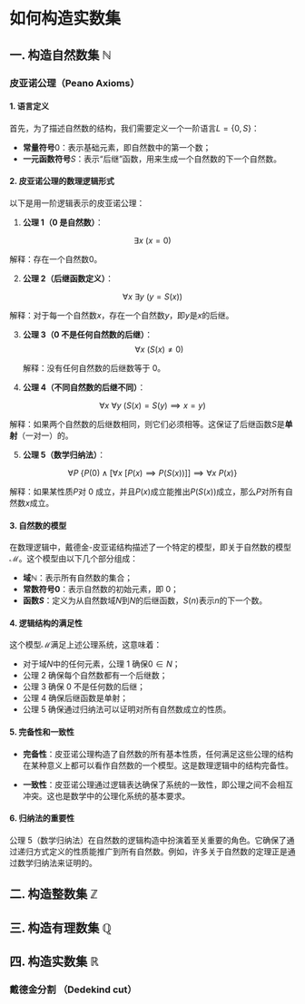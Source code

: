 # 如何构造实数集

## 一. 构造自然数集 $\mathbb{N}$
### 皮亚诺公理（Peano Axioms）
#### 1. 语言定义

首先，为了描述自然数的结构，我们需要定义一个一阶语言$`L = \{0, S\}`$：

- **常量符号**$0$：表示基础元素，即自然数中的第一个数；
- **一元函数符号**$S$：表示“后继”函数，用来生成一个自然数的下一个自然数。

#### 2. 皮亚诺公理的数理逻辑形式

以下是用一阶逻辑表示的皮亚诺公理：

1. **公理 1（0 是自然数）**：

  $$\exists x \ (x = 0)$$

   解释：存在一个自然数$0$。

2. **公理 2（后继函数定义）**：

  $$\forall x \ \exists y \ (y = S(x))$$

   解释：对于每一个自然数$x$，存在一个自然数$y$，即$y$是$x$的后继。

3. **公理 3（0 不是任何自然数的后继）**：
  $$\forall x \ (S(x) \neq 0)$$
   
   解释：没有任何自然数的后继数等于 0。

4. **公理 4（不同自然数的后继不同）**：

  $$\forall x \ \forall y \ (S(x) = S(y) \implies x = y)$$

   解释：如果两个自然数的后继数相同，则它们必须相等。这保证了后继函数$S$是**单射**（一对一）的。

5. **公理 5（数学归纳法）**：

  $$\forall P \ \{P(0) \land [\forall x \ [P(x) \implies P(S(x))]] \implies \forall x \ P(x)\}$$

   解释：如果某性质$P$对 0 成立，并且$P(x)$成立能推出$P(S(x))$成立，那么$P$对所有自然数$x$成立。

#### 3. 自然数的模型

在数理逻辑中，戴德金-皮亚诺结构描述了一个特定的模型，即关于自然数的模型$\mathcal{M}$。这个模型由以下几个部分组成：

- **域$\mathbb{N}$**：表示所有自然数的集合；
- **常数符号$0$**：表示自然数的初始元素，即 0；
- **函数$S$**：定义为从自然数域$N$到$N$的后继函数，$S(n)$表示$n$的下一个数。

#### 4. 逻辑结构的满足性

这个模型$\mathcal{M}$满足上述公理系统，这意味着：

- 对于域$N$中的任何元素，公理 1 确保$0 \in N$；
- 公理 2 确保每个自然数都有一个后继数；
- 公理 3 确保 0 不是任何数的后继；
- 公理 4 确保后继函数是单射；
- 公理 5 确保通过归纳法可以证明对所有自然数成立的性质。

#### 5. 完备性和一致性

- **完备性**：皮亚诺公理构造了自然数的所有基本性质，任何满足这些公理的结构在某种意义上都可以看作自然数的一个模型。这是数理逻辑中的结构完备性。
  
- **一致性**：皮亚诺公理通过逻辑表达确保了系统的一致性，即公理之间不会相互冲突。这也是数学中的公理化系统的基本要求。

#### 6. 归纳法的重要性

公理 5（数学归纳法）在自然数的逻辑构造中扮演着至关重要的角色。它确保了通过递归方式定义的性质能推广到所有自然数。例如，许多关于自然数的定理正是通过数学归纳法来证明的。


## 二. 构造整数集 $\mathbb{Z}$


## 三. 构造有理数集 $\mathbb{Q}$


## 四. 构造实数集 $\mathbb{R}$
### 戴德金分割 （Dedekind cut）